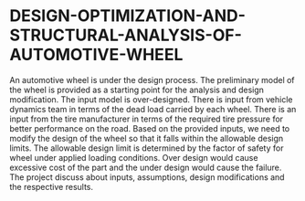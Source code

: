 # DESIGN-OPTIMIZATION-AND-STRUCTURAL-ANALYSIS-OF-AUTOMOTIVE-WHEEL
An automotive wheel is under the design process. The preliminary model of the wheel is provided as a starting point for the analysis and design modification. The input model is over-designed. There is input from vehicle dynamics team in terms of the dead load carried by each wheel. There is an input from the tire manufacturer in terms of the required tire pressure for better performance on the road. Based on the provided inputs, we need to modify the design of the wheel so that it falls within the allowable design limits. The allowable design limit is determined by the factor of safety for wheel under applied loading conditions. Over design would cause excessive cost of the part and the under design would cause the failure. The project discuss about inputs, assumptions, design modifications and the respective results.
